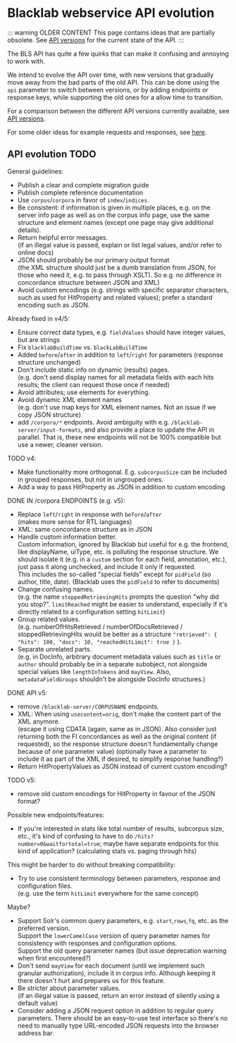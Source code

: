 # Blacklab webservice API evolution

::: warning OLDER CONTENT
This page contains ideas that are partially obsolete.
See [API versions](../../server/rest-api/api-versions.md) for the current state of the API.
:::

The BLS API has quite a few quirks that can make it confusing and annoying to work with.

We intend to evolve the API over time, with new versions that gradually move away from the bad parts of the old API. This can be done using the `api` parameter to switch between versions, or by adding endpoints or response keys, while supporting the old ones for a allow time to transition.

For a comparison between the different API versions currently available, see [API versions](../../server/rest-api/api-versions.md).

For some older ideas for example requests and responses, see [here](API.md).


## API evolution TODO

General guidelines:
- Publish a clear and complete migration guide
- Publish complete reference documentation
- Use `corpus`/`corpora` in favor of `index`/`indices`.
- Be consistent: if information is given in multiple places, e.g. on the server info page as well as on the corpus info page, use the same structure and element names (except one page may give additional details).
- Return helpful error messages.<br>
  (if an illegal value is passed, explain or list legal values, and/or refer to online docs)
- JSON should probably be our primary output format<br>
  (the XML structure should just be a dumb translation from JSON, for those who need it, e.g. to pass through XSLT). So e.g. no difference in concordance structure between JSON and XML)
- Avoid custom encodings (e.g. strings with specific separator characters, such as used for HitProperty and related values); prefer a standard encoding such as JSON.

Already fixed in v4/5:
- Ensure correct data types, e.g. `fieldValues` should have integer values, but are strings
- Fix `blacklabBuildTime` vs. `blackLabBuildTime`
- Added `before`/`after` in addition to `left`/`right` for parameters (response structure unchanged)
- Don't include static info on dynamic (results) pages.<br>
  (e.g. don't send display names for all metadata fields with each hits results;
  the client can request those once if needed)
- Avoid attributes; use elements for everything.
- Avoid dynamic XML element names<br>(e.g. don't use map keys for XML element names.
  Not an issue if we copy JSON structure)
- add `/corpora/*` endpoints. Avoid ambiguity with e.g. `/blacklab-server/input-formats`, and also provide a place to update the API in parallel. That is, these new endpoints will not be 100% compatible but use a newer, cleaner version.

TODO v4:
- Make functionality more orthogonal. E.g. `subcorpusSize` can be included in grouped responses, but not in ungrouped ones.
- Add a way to pass HitProperty as JSON in addition to custom encoding

DONE IN /corpora ENDPOINTS (e.g. v5):
- Replace `left`/`right` in response with `before`/`after`<br>
  (makes more sense for RTL languages)
- XML: same concordance structure as in JSON
- Handle custom information better. <br>
  Custom information, ignored by Blacklab but useful for e.g. the frontend,
  like displayName, uiType, etc. is polluting the response structure.
  We should isolate it (e.g. in a `custom` section for each field, annotation, etc.),
  just pass it along unchecked, and include it only if requested.<br>
  This includes the so-called "special fields" except for `pidField` (so author, title, date).
  (Blacklab uses the `pidField` to refer to documents)
- Change confusing names.<br>
  (e.g. the name `stoppedRetrievingHits` prompts the question "why did you stop?".
  `limitReached` might be easier to understand, especially if it's directly
  related to a configuration setting `hitLimit`)
- Group related values.<br>
  (e.g. numberOfHitsRetrieved / numberOfDocsRetrieved / stoppedRetrievingHits
  would be better as a structure `"retrieved": { "hits": 100, "docs": 10, "reachedHitLimit": true }` ).
- Separate unrelated parts.<br>
  (e.g. in DocInfo, arbitrary document metadata values such as `title` or `author` should probably be in a separate subobject, not alongside special values like `lengthInTokens` and `mayView`. Also, `metadataFieldGroups` shouldn't be alongside DocInfo structures.)

DONE API v5:
- remove `/blacklab-server/CORPUSNAME` endpoints.
- XML: When using `usecontent=orig`, don't make the content part of the XML anymore.<br>
  (escape it using CDATA (again, same as in JSON). Also consider just returning both
  the FI concordances as well as the original content (if requested), so the response
  structure doesn't fundamentally change because of one parameter value)
  (optionally have a parameter to include it as part of the XML if desired, to simplify response handling?)
- Return HitPropertyValues as JSON instead of current custom encoding?


TODO v5:
- remove old custom encodings for HitProperty in favour of the JSON format?

Possible new endpoints/features:
- If you're interested in stats like total number of results, subcorpus size, etc., it's kind of confusing to have to do `/hits?number=0&waitfortotal=true`; maybe have separate endpoints for this kind of application? (calculating stats vs. paging through hits)


This might be harder to do without breaking compatibility:
- Try to use consistent terminology between parameters, response and configuration files.<br>
 (e.g. use the term `hitLimit` everywhere for the same concept)

Maybe?
- Support Solr's common query parameters, e.g. `start`,`rows`,`fq`, etc.
  as the preferred version.<br>
  Support the `lowerCamelCase` version of query parameter names for consistency 
  with responses and configuration options.<br>
  Support the old query parameter names (but issue deprecation warning when first 
  encountered?)
- Don't send `mayView` for each document (until we implement such granular authorization), include it in corpus info. Although keeping it there doesn't hurt and prepares us for this feature.
- Be stricter about parameter values.<br>
  (if an illegal value is passed, return an error instead of silently using a default value)
- Consider adding a JSON request option in addition to regular query parameters.
  There should be an easy-to-use test interface so there's no need to
  manually type URL-encoded JSON requests into the browser address bar.
